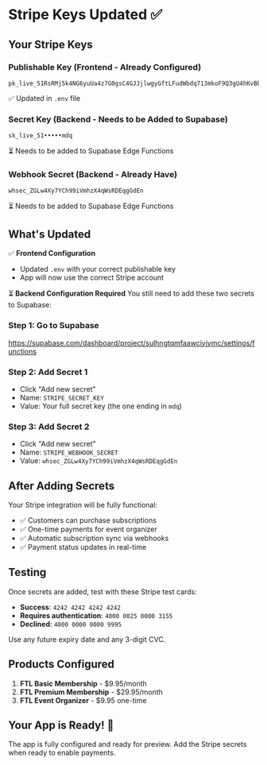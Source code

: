 # Stripe Keys Updated ✅

## Your Stripe Keys

### Publishable Key (Frontend - Already Configured)
```
pk_live_51RsRMj5k4NG6yuUa4z7G0gsC4GJJjlwgyGftLFudWbdq713mkoF9Q3gU4hKvBkwdmKrJwvOYNBW0i0tKKDtbRS0B00gkd6lnut
```
✅ Updated in `.env` file

### Secret Key (Backend - Needs to be Added to Supabase)
```
sk_live_51•••••mdq
```
⏳ Needs to be added to Supabase Edge Functions

### Webhook Secret (Backend - Already Have)
```
whsec_ZGLw4Xy7YCh99iVmhzX4qWsRDEqgGdEn
```
⏳ Needs to be added to Supabase Edge Functions

## What's Updated

✅ **Frontend Configuration**
- Updated `.env` with your correct publishable key
- App will now use the correct Stripe account

⏳ **Backend Configuration Required**
You still need to add these two secrets to Supabase:

### Step 1: Go to Supabase
https://supabase.com/dashboard/project/sulhngtqmfaawciyiymc/settings/functions

### Step 2: Add Secret 1
- Click "Add new secret"
- Name: `STRIPE_SECRET_KEY`
- Value: Your full secret key (the one ending in `mdq`)

### Step 3: Add Secret 2
- Click "Add new secret"
- Name: `STRIPE_WEBHOOK_SECRET`
- Value: `whsec_ZGLw4Xy7YCh99iVmhzX4qWsRDEqgGdEn`

## After Adding Secrets

Your Stripe integration will be fully functional:
- ✅ Customers can purchase subscriptions
- ✅ One-time payments for event organizer
- ✅ Automatic subscription sync via webhooks
- ✅ Payment status updates in real-time

## Testing

Once secrets are added, test with these Stripe test cards:
- **Success**: `4242 4242 4242 4242`
- **Requires authentication**: `4000 0025 0000 3155`
- **Declined**: `4000 0000 0000 9995`

Use any future expiry date and any 3-digit CVC.

## Products Configured

1. **FTL Basic Membership** - $9.95/month
2. **FTL Premium Membership** - $29.95/month
3. **FTL Event Organizer** - $9.95 one-time

## Your App is Ready! 🚀

The app is fully configured and ready for preview. Add the Stripe secrets when ready to enable payments.
